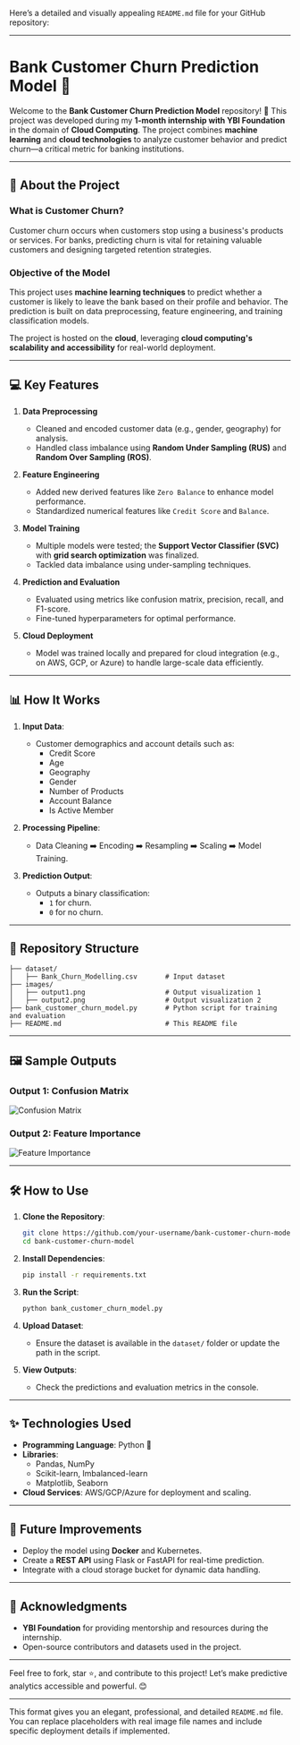 Here’s a detailed and visually appealing `README.md` file for your GitHub repository:

---

# Bank Customer Churn Prediction Model 🌟  

Welcome to the **Bank Customer Churn Prediction Model** repository! 🚀 This project was developed during my **1-month internship with YBI Foundation** in the domain of **Cloud Computing**. The project combines **machine learning** and **cloud technologies** to analyze customer behavior and predict churn—a critical metric for banking institutions.

---

## 🧠 **About the Project**

### What is Customer Churn?
Customer churn occurs when customers stop using a business's products or services. For banks, predicting churn is vital for retaining valuable customers and designing targeted retention strategies.

### Objective of the Model
This project uses **machine learning techniques** to predict whether a customer is likely to leave the bank based on their profile and behavior. The prediction is built on data preprocessing, feature engineering, and training classification models.

The project is hosted on the **cloud**, leveraging **cloud computing's scalability and accessibility** for real-world deployment.

---

## 💻 **Key Features**

1. **Data Preprocessing**
   - Cleaned and encoded customer data (e.g., gender, geography) for analysis.
   - Handled class imbalance using **Random Under Sampling (RUS)** and **Random Over Sampling (ROS)**.

2. **Feature Engineering**
   - Added new derived features like `Zero Balance` to enhance model performance.
   - Standardized numerical features like `Credit Score` and `Balance`.

3. **Model Training**
   - Multiple models were tested; the **Support Vector Classifier (SVC)** with **grid search optimization** was finalized.
   - Tackled data imbalance using under-sampling techniques.

4. **Prediction and Evaluation**
   - Evaluated using metrics like confusion matrix, precision, recall, and F1-score.
   - Fine-tuned hyperparameters for optimal performance.

5. **Cloud Deployment**
   - Model was trained locally and prepared for cloud integration (e.g., on AWS, GCP, or Azure) to handle large-scale data efficiently.

---

## 📊 **How It Works**

1. **Input Data**:
   - Customer demographics and account details such as:
     - Credit Score
     - Age
     - Geography
     - Gender
     - Number of Products
     - Account Balance
     - Is Active Member

2. **Processing Pipeline**:
   - Data Cleaning ➡️ Encoding ➡️ Resampling ➡️ Scaling ➡️ Model Training.

3. **Prediction Output**:
   - Outputs a binary classification:
     - `1` for churn.
     - `0` for no churn.

---

## 📁 **Repository Structure**

```
├── dataset/
│   ├── Bank_Churn_Modelling.csv       # Input dataset
├── images/
│   ├── output1.png                    # Output visualization 1
│   ├── output2.png                    # Output visualization 2
├── bank_customer_churn_model.py       # Python script for training and evaluation
├── README.md                          # This README file
```

---

## 🖼️ **Sample Outputs**

### Output 1: Confusion Matrix
![Confusion Matrix](images/output1.png)

### Output 2: Feature Importance
![Feature Importance](images/output2.png)

---

## 🛠️ **How to Use**

1. **Clone the Repository**:
   ```bash
   git clone https://github.com/your-username/bank-customer-churn-model.git
   cd bank-customer-churn-model
   ```

2. **Install Dependencies**:
   ```bash
   pip install -r requirements.txt
   ```

3. **Run the Script**:
   ```bash
   python bank_customer_churn_model.py
   ```

4. **Upload Dataset**:
   - Ensure the dataset is available in the `dataset/` folder or update the path in the script.

5. **View Outputs**:
   - Check the predictions and evaluation metrics in the console.

---

## ✨ **Technologies Used**

- **Programming Language**: Python 🐍
- **Libraries**: 
  - Pandas, NumPy
  - Scikit-learn, Imbalanced-learn
  - Matplotlib, Seaborn
- **Cloud Services**: AWS/GCP/Azure for deployment and scaling.

---

## 🎯 **Future Improvements**

- Deploy the model using **Docker** and Kubernetes.
- Create a **REST API** using Flask or FastAPI for real-time prediction.
- Integrate with a cloud storage bucket for dynamic data handling.

---

## 📢 **Acknowledgments**

- **YBI Foundation** for providing mentorship and resources during the internship.
- Open-source contributors and datasets used in the project.

---

Feel free to fork, star ⭐, and contribute to this project! Let’s make predictive analytics accessible and powerful. 😊

---

This format gives you an elegant, professional, and detailed `README.md` file. You can replace placeholders with real image file names and include specific deployment details if implemented.